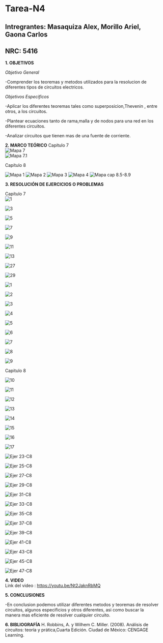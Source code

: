 # Tarea-N4
## Intregrantes: Masaquiza Alex, Morillo Ariel, Gaona Carlos
## NRC: 5416

**1. OBJETIVOS**

_Objetivo General_

-Comprender los teoremas y metodos utilizados para la resolucion de diferentes tipos de circuitos electricos.

_Objetivos Específicos_

-Aplicar los diferentes teoremas tales como superposicion,Thevenin , entre otros, a los circuitos.

-Plantear ecuaciones tanto de rama,malla y de nodos para una red en los diferentes circuitos.

-Analizar circuitos que tienen mas de una fuente de corriente.

**2. MARCO TEÓRICO**
Capítulo 7    
![Mapa 7]( https://github.com/AlexMP98/Tarea-N4/blob/main/Imagenes/Cap7.png )    
![Mapa 7.1]( https://github.com/AlexMP98/Tarea-N4/blob/main/Imagenes/Cap7_1.png )    

Capítulo 8

![Mapa 1]( https://github.com/AlexMP98/Tarea-N4/blob/main/Imagenes/1.PNG )
![Mapa 2]( https://github.com/AlexMP98/Tarea-N4/blob/main/Imagenes/2.PNG )
![Mapa 3]( https://github.com/AlexMP98/Tarea-N4/blob/main/Imagenes/3.PNG )
![Mapa 4]( https://github.com/AlexMP98/Tarea-N4/blob/main/Imagenes/4.PNG )
![Mapa cap 8.5-8.9](https://github.com/AlexMP98/Tarea-N4/blob/main/Imagenes/Fun.C%20Tarea%204%20resumen%20cap%208.jpg)

**3. RESOLUCIÓN DE EJERCICIOS O PROBLEMAS**   

Capítulo 7   
![1]( https://github.com/AlexMP98/Tarea-N4/blob/main/Imagenes/1.png )

![3]( https://github.com/AlexMP98/Tarea-N4/blob/main/Imagenes/3.png )

![5]( https://github.com/AlexMP98/Tarea-N4/blob/main/Imagenes/5.png )

![7]( https://github.com/AlexMP98/Tarea-N4/blob/main/Imagenes/7.png ) 

![9]( https://github.com/AlexMP98/Tarea-N4/blob/main/Imagenes/9.png )

![11]( https://github.com/AlexMP98/Tarea-N4/blob/main/Imagenes/11.png ) 

![13]( https://github.com/AlexMP98/Tarea-N4/blob/main/Imagenes/13.png )

![27]( https://github.com/AlexMP98/Tarea-N4/blob/main/Imagenes/27.png )

![29]( https://github.com/AlexMP98/Tarea-N4/blob/main/Imagenes/29.png )

![1]( https://github.com/AlexMP98/Tarea-N4/blob/main/Imagenes/E1.PNG )

![2]( https://github.com/AlexMP98/Tarea-N4/blob/main/Imagenes/E2.PNG )

![3]( https://github.com/AlexMP98/Tarea-N4/blob/main/Imagenes/E3.PNG )

![4]( https://github.com/AlexMP98/Tarea-N4/blob/main/Imagenes/E4.PNG )

![5]( https://github.com/AlexMP98/Tarea-N4/blob/main/Imagenes/E5.PNG )

![6]( https://github.com/AlexMP98/Tarea-N4/blob/main/Imagenes/E6.PNG )

![7]( https://github.com/AlexMP98/Tarea-N4/blob/main/Imagenes/E7.PNG )

![8]( https://github.com/AlexMP98/Tarea-N4/blob/main/Imagenes/E8.PNG )

![9]( https://github.com/AlexMP98/Tarea-N4/blob/main/Imagenes/E9.PNG )

Capitulo 8

![10]( https://github.com/AlexMP98/Tarea-N4/blob/main/Imagenes/E10.PNG )

![11]( https://github.com/AlexMP98/Tarea-N4/blob/main/Imagenes/E11.PNG )

![12]( https://github.com/AlexMP98/Tarea-N4/blob/main/Imagenes/E12.PNG )

![13]( https://github.com/AlexMP98/Tarea-N4/blob/main/Imagenes/E13.PNG )

![14]( https://github.com/AlexMP98/Tarea-N4/blob/main/Imagenes/E14.PNG )

![15]( https://github.com/AlexMP98/Tarea-N4/blob/main/Imagenes/E15.PNG )

![16]( https://github.com/AlexMP98/Tarea-N4/blob/main/Imagenes/E16.PNG )

![17]( https://github.com/AlexMP98/Tarea-N4/blob/main/Imagenes/E17.PNG )

![Ejer 23-C8](https://github.com/AlexMP98/Tarea-N4/blob/main/Imagenes/Ejer%2023-C8.png)

![Ejer 25-C8](https://github.com/AlexMP98/Tarea-N4/blob/main/Imagenes/Ejer%2025-C8.png)


![Ejer 27-C8](https://github.com/AlexMP98/Tarea-N4/blob/main/Imagenes/Ejer%2027-C8.png)

![Ejer 29-C8](https://github.com/AlexMP98/Tarea-N4/blob/main/Imagenes/Ejer%2029-C8.png)

![Ejer 31-C8](https://github.com/AlexMP98/Tarea-N4/blob/main/Imagenes/Ejer%2031-C8.png)

![Ejer 33-C8](https://github.com/AlexMP98/Tarea-N4/blob/main/Imagenes/Ejer%2033-C8.png)

![Ejer 35-C8](https://github.com/AlexMP98/Tarea-N4/blob/main/Imagenes/Ejer%2035-C8.png)

![Ejer 37-C8](https://github.com/AlexMP98/Tarea-N4/blob/main/Imagenes/Ejer%2037-C8.png)

![Ejer 39-C8](https://github.com/AlexMP98/Tarea-N4/blob/main/Imagenes/Ejer%2039-C8.png)

![Ejer 41-C8](https://github.com/AlexMP98/Tarea-N4/blob/main/Imagenes/Ejer%2041-C8.png)

![Ejer 43-C8](https://github.com/AlexMP98/Tarea-N4/blob/main/Imagenes/Ejer%2043-C8.png)

![Ejer 45-C8](https://github.com/AlexMP98/Tarea-N4/blob/main/Imagenes/Ejer%2045-C8.png)

![Ejer 47-C8](https://github.com/AlexMP98/Tarea-N4/blob/main/Imagenes/Ejer%2047-C8.png)







**4. VIDEO**      
Link del video : https://youtu.be/Nt2JaknRbMQ    

**5. CONCLUSIONES**

-En conclusion podemos utilizar diferentes metodos y teoremas de resolver circuitos, algunos especificios y otros diferentes, asi como buscar la manera mas eficiente de resolver cualquier circuito.

**6. BIBLIOGRAFÍA**
H. Robbins, A. y Wilhem C. Miller. (2008). Análisis de circuitos: teoría y prática,Cuarta Edición. Ciudad de México: CENGAGE Learning. 

